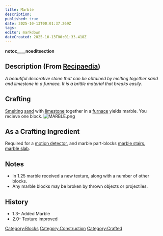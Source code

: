 ```yaml
---
title: Marble
description: 
published: true
date: 2025-10-13T00:01:37.269Z
tags: 
editor: markdown
dateCreated: 2025-10-13T00:01:33.418Z
---
```


__notoc____noeditsection__

## Description (From [Recipaedia](Recipaedia "wikilink"))

*A beautiful decorative stone that can be obtained by melting together
sand and limestone in a furnace. It is a brittle material that breaks
easily.*

## Crafting

[Smelting](Smelting "wikilink") [sand](sand "wikilink") with
[limestone](limestone "wikilink") together in a
[furnace](furnace "wikilink") yields marble. You recieve one block.
![MARBLE.png](MARBLE.png "MARBLE.png")

## As a Crafting Ingredient

Required for a [motion detector](Motion_Detector "wikilink"), and marble
part-blocks [marble stairs](Marble_Stairs "wikilink"), [marble
slab](Marble_Slab "wikilink").

## Notes

  - In 1.25 marble received a new texture, along with a number of other
    blocks.
  - Any marble blocks may be broken by thrown objects or projectiles.

## History

  - 1.3- Added Marble
  - 2.0- Texture improved

[Category:Blocks](Category:Blocks "wikilink")
[Category:Construction](Category:Construction "wikilink")
[Category:Crafted](Category:Crafted "wikilink")
